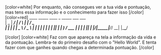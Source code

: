[color=white]
Por enquanto, não consegues ver a tua vida e pontuação, mas tens essa informação e o conhecimento para fazer isso
[/color] [color=red]
     ____  _____ ____    _    _____ ___ ___  
    |  _ \| ____/ ___|  / \  |  ___|_ _/ _ \
    | | | |  _| \___ \ / _ \ | |_   | | | | |
    | |_| | |___ ___) / ___ \|  _|  | | |_| |
    |____/|_____|____/_/   \_\_|   |___\___/

[/color] [color=white]
Faz com que apareça na tela a informação da vida e da pontuação. Lembra-te do primeiro desafio com o "Hello World".
E tenta fazer com que ganhes quando chegas a determinada pontuação.
[/color]